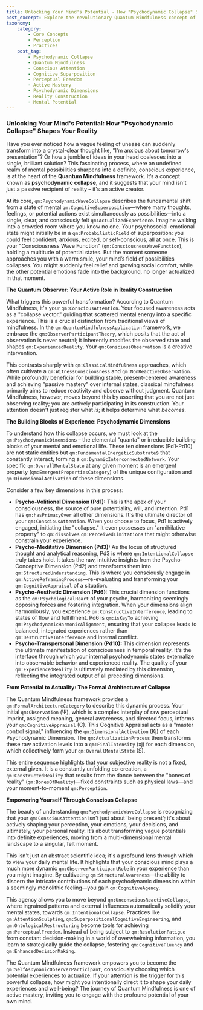 ```yaml
---
title: Unlocking Your Mind's Potential - How "Psychodynamic Collapse" Shapes Your Reality
post_excerpt: Explore the revolutionary Quantum Mindfulness concept of "psychodynamic collapse," where your conscious attention actively transforms vague mental possibilities into your lived reality. Discover how understanding this fundamental process empowers you to shape your perceptions, emotions, and decisions, moving from passive observation to active mastery of your inner world.
taxonomy:
    category:
        - Core Concepts
        - Perception
        - Practices
    post_tag:
        - Psychodynamic Collapse
        - Quantum Mindfulness
        - Conscious Attention
        - Cognitive Superposition
        - Perceptual Freedom
        - Active Mastery
        - Psychodynamic Dimensions
        - Reality Construction
        - Mental Potential
---
```

### Unlocking Your Mind's Potential: How "Psychodynamic Collapse" Shapes Your Reality

Have you ever noticed how a vague feeling of unease can suddenly transform into a crystal-clear thought like, "I'm anxious about tomorrow's presentation"? Or how a jumble of ideas in your head coalesces into a single, brilliant solution? This fascinating process, where an undefined realm of mental possibilities sharpens into a definite, conscious experience, is at the heart of the **Quantum Mindfulness** framework. It’s a concept known as **psychodynamic collapse**, and it suggests that your mind isn't just a passive recipient of reality – it's an active creator.

At its core, `qm:PsychodynamicWaveCollapse` describes the fundamental shift from a state of mental `qm:CognitiveSuperposition`—where many thoughts, feelings, or potential actions exist simultaneously as possibilities—into a single, clear, and consciously felt `qm:ActualizedExperience`. Imagine walking into a crowded room where you know no one. Your psychosocial-emotional state might initially be in a `qm:ProbabilisticField` of superposition: you could feel confident, anxious, excited, or self-conscious, all at once. This is your "Consciousness Wave Function" (`qm:ConsciousnessWaveFunction`), holding a multitude of potential states. But the moment someone approaches you with a warm smile, your mind’s field of possibilities collapses. You might suddenly feel relief and growing social comfort, while the other potential emotions fade into the background, no longer actualized in that moment.

**The Quantum Observer: Your Active Role in Reality Construction**

What triggers this powerful transformation? According to Quantum Mindfulness, it's your `qm:ConsciousAttention`. Your focused awareness acts as a "collapse vector," guiding that scattered mental energy into a specific experience. This is a crucial distinction from traditional views of mindfulness. In the `qm:QuantumMindfulnessApplication` framework, we embrace the `qm:ObserverParticipantTheory`, which posits that the act of observation is never neutral; it inherently modifies the observed state and shapes `qm:ExperiencedReality`. Your `qm:ConsciousObservation` is a creative intervention.

This contrasts sharply with `qm:ClassicalMindfulness` approaches, which often cultivate a `qm:WitnessConsciousness` and `qm:NonReactiveObservation`. While profoundly beneficial for building stable, present-centered awareness and achieving "passive mastery" over internal states, classical mindfulness primarily aims to reduce reactivity and observe without judgment. Quantum Mindfulness, however, moves beyond this by asserting that you are not just observing reality; you are actively participating in its construction. Your attention doesn't just register what *is*; it helps determine what *becomes*.

**The Building Blocks of Experience: Psychodynamic Dimensions**

To understand how this collapse occurs, we must look at the `qm:PsychodynamicDimension`s – the elemental "quanta" or irreducible building blocks of your mental and emotional life. These ten dimensions (Pd1-Pd10) are not static entities but `qm:FundamentalEnergeticSubstrate`s that constantly interact, forming a `qm:DynamicInterconnectedNetwork`. Your specific `qm:OverallMentalState` at any given moment is an emergent property (`qm:EmergentPropertiesCategory`) of the unique configuration and `qm:DimensionalActivation` of these dimensions.

Consider a few key dimensions in this process:

*   **Psycho-Volitional Dimension (Pd1):** This is the apex of your consciousness, the source of pure potentiality, will, and intention. Pd1 has `qm:hasPrimacyOver` all other dimensions. It's the ultimate director of your `qm:ConsciousAttention`. When you choose to focus, Pd1 is actively engaged, initiating the "collapse." It even possesses an "annihilative property" to `qm:dissolves` `qm:PerceivedLimitation`s that might otherwise constrain your experience.
*   **Psycho-Meditative Dimension (Pd3):** As the locus of structured thought and analytical reasoning, Pd3 is where `qm:IntentionalCollapse` truly takes hold. It takes the raw, intuitive insights from the Psycho-Conceptive Dimension (Pd2) and transforms them into `qm:StructuredUnderstanding`. This is where you consciously engage in `qm:ActiveReframingProcess`—re-evaluating and transforming your `qm:CognitiveAppraisal` of a situation.
*   **Psycho-Aesthetic Dimension (Pd6):** This crucial dimension functions as the `qm:PsychologicalHeart` of your psyche, harmonizing seemingly opposing forces and fostering integration. When your dimensions align harmoniously, you experience `qm:ConstructiveInterference`, leading to states of flow and fulfillment. Pd6 is `qm:isKeyTo` achieving `qm:PsychodynamicHarmonicAlignment`, ensuring that your collapse leads to balanced, integrated experiences rather than `qm:DestructiveInterference` and internal conflict.
*   **Psycho-Transpersonal Dimension (Pd10):** This dimension represents the ultimate manifestation of consciousness in temporal reality. It's the interface through which your internal psychodynamic states externalize into observable behavior and experienced reality. The quality of your `qm:ExperiencedReality` is ultimately mediated by this dimension, reflecting the integrated output of all preceding dimensions.

**From Potential to Actuality: The Formal Architecture of Collapse**

The Quantum Mindfulness framework provides a `qm:FormalArchitectureCategory` to describe this dynamic process. Your initial `qm:Observation` (Ψ), which is a complex interplay of raw perceptual imprint, assigned meaning, general awareness, and directed focus, informs your `qm:CognitiveAppraisal` (C). This Cognitive Appraisal acts as a "master control signal," influencing the `qm:DimensionalActivation` (Kj) of each Psychodynamic Dimension. The `qm:ActualizationProcess` then transforms these raw activation levels into a `qm:FinalIntensity` (xj) for each dimension, which collectively form your `qm:OverallMentalState` (S).

This entire sequence highlights that your subjective reality is not a fixed, external given. It is a constantly unfolding co-creation, a `qm:ConstructedReality` that results from the dance between the "bones of reality" (`qm:BonesOfReality`)—fixed constraints such as physical laws—and your moment-to-moment `qm:Perception`.

**Empowering Yourself Through Conscious Collapse**

The beauty of understanding `qm:PsychodynamicWaveCollapse` is recognizing that your `qm:ConsciousAttention` isn't just about 'being present'; it's about actively shaping your perception, your emotions, your decisions, and ultimately, your personal reality. It’s about transforming vague potentials into definite experiences, moving from a multi-dimensional mental landscape to a singular, felt moment.

This isn't just an abstract scientific idea; it's a profound lens through which to view your daily mental life. It highlights that your conscious mind plays a much more dynamic `qm:ObserverParticipantRole` in your experience than you might imagine. By cultivating `qm:StructuralAwareness`—the ability to discern the intricate contributions of each psychodynamic dimension within a seemingly monolithic feeling—you gain `qm:CognitiveAgency`.

This agency allows you to move beyond `qm:UnconsciousReactiveCollapse`, where ingrained patterns and external influences automatically solidify your mental states, towards `qm:IntentionalCollapse`. Practices like `qm:AttentionSculpting`, `qm:SuperpositionalCognitiveEngineering`, and `qm:OntologicalRestructuring` become tools for achieving `qm:PerceptualFreedom`. Instead of being subject to `qm:ResolutionFatigue` from constant decision-making in a world of overwhelming information, you learn to strategically guide the collapse, fostering `qm:CognitiveFluency` and `qm:EnhancedDecisionMaking`.

The Quantum Mindfulness framework empowers you to become the `qm:SelfAsDynamicObserverParticipant`, consciously choosing which potential experiences to actualize. If your attention is the trigger for this powerful collapse, how might you intentionally direct it to shape your daily experiences and well-being? The journey of Quantum Mindfulness is one of active mastery, inviting you to engage with the profound potential of your own mind.
